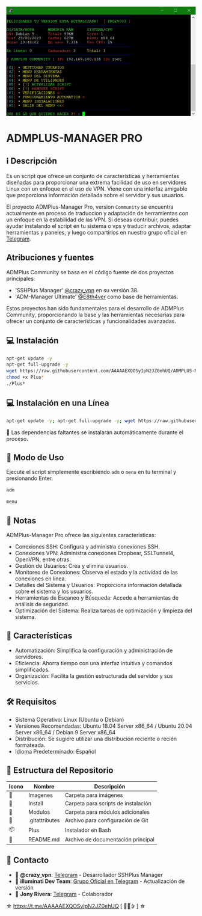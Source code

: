 ﻿![logo](https://github.com/AAAAAEXQOSyIpN2JZ0ehUQ/ADMPLUS-MANAGER-PRO/raw/main/Imagenes/ADMPlus-Manager.png)

# ADMPLUS-MANAGER PRO

## :information_source: Descripción
Es un script que ofrece un conjunto de características y herramientas diseñadas para 
proporcionar una extrema facilidad de uso en servidores Linux con un enfoque en el uso de 
VPN. Viene con una interfaz amigable que proporciona información detallada sobre el servidor y 
sus usuarios.

El proyecto ADMPlus-Manager Pro, version `Community` se encuentra actualmente en proceso de traduccion y adaptación de herramientas 
con un enfoque en la estabilidad de las VPN. Si deseas contribuir, puedes ayudar instalando el script en tu sistema o vps 
y traducir archivos, adaptar herramientas y paneles, y luego compartirlos en nuestro grupo oficial 
en [Telegram](https://t.me/Jony_Rivera).

## Atribuciones y fuentes
ADMPlus Community se basa en el código fuente de dos proyectos principales:

- 'SSHPlus Manager' [@crazy_vpn](https://t.me/crazy_vpn) en su versión 38.
- 'ADM-Manager Ultimate' [@E8th4ver](https://t.me/E8th4ver) como base de herramientas.

Estos proyectos han sido fundamentales para el desarrollo de ADMPlus Community, proporcionando la base y las herramientas necesarias para ofrecer un conjunto de características y funcionalidades avanzadas.

## :computer: Instalación
```bash
apt-get update -y
apt-get full-upgrade -y
wget https://raw.githubusercontent.com/AAAAAEXQOSyIpN2JZ0ehUQ/ADMPLUS-MANAGER-PRO/main/Plus
chmod +x Plus*
./Plus*
```

## :computer: Instalación en una Línea
```bash
apt-get update -y; apt-get full-upgrade -y; wget https://raw.githubusercontent.com/AAAAAEXQOSyIpN2JZ0ehUQ/ADMPLUS-MANAGER-PRO/main/Plus; chmod +x Plus* && ./Plus*
```

:memo: Las dependencias faltantes se instalarán automáticamente durante el proceso.

## :rocket: Modo de Uso

Ejecute el script simplemente escribiendo `adm` o `menu` en tu terminal y presionando Enter.

```bash
adm
```
```bash
menu
```

## :bookmark_tabs: Notas
ADMPlus-Manager Pro ofrece las siguientes características:

- Conexiones SSH: Configura y administra conexiones SSH.
- Conexiones VPN: Administra conexiones Dropbear, SSLTunnel4, OpenVPN, entre otras.
- Gestión de Usuarios: Crea y elimina usuarios.
- Monitoreo de Conexiones: Observa el estado y la actividad de las conexiones en línea.
- Detalles del Sistema y Usuarios: Proporciona información detallada sobre el sistema y los usuarios.
- Herramientas de Escaneo y Búsqueda: Accede a herramientas de análisis de seguridad.
- Optimización del Sistema: Realiza tareas de optimización y limpieza del sistema.

## :star2: Características 

- Automatización: Simplifica la configuración y administración de servidores.
- Eficiencia: Ahorra tiempo con una interfaz intuitiva y comandos simplificados.
- Organización: Facilita la gestión estructurada del servidor y sus servicios.

## :hammer_and_wrench: Requisitos 

- Sistema Operativo: Linux (Ubuntu o Debian)
- Versiones Recomendadas: Ubuntu 18.04 Server x86_64 / Ubuntu 20.04 Server x86_64 / Debian 9 Server x86_64
- Distribución: Se sugiere utilizar una distribución reciente o recién formateada.
- Idioma Predeterminado: Español

## :open_file_folder: Estructura del Repositorio

| Icono            | Nombre         | Descripción                               |
|------------------|----------------|-------------------------------------------|
| :file_folder:    | Imagenes       | Carpeta para imágenes                     |
| :file_folder:    | Install        | Carpeta para scripts de instalación       |
| :file_folder:    | Modulos        | Carpeta para módulos adicionales          |
| :page_facing_up: | .gitattributes | Archivo para configuración de Git         |
| :package:        | Plus           | Instalador en Bash                        |
| :book:           | README.md      | Archivo de documentación principal        |

## :email: Contacto 
* :busts_in_silhouette: **@crazy_vpn**: [Telegram](https://t.me/crazy_vpn) - Desarrollador SSHPlus Manager
* :busts_in_silhouette: **illuminati Dev Team**: [Grupo Oficial en Telegram](https://t.me/AAAAAEXQOSyIpN2JZ0ehUQ) - Actualización de versión
* :busts_in_silhouette: **Jony Rivera**: [Telegram](https://t.me/Jony_Rivera) - Colaborador

☆ https://t.me/AAAAAEXQOSyIpN2JZ0ehUQ [  ⃘⃤꙰✰ ] ☆
